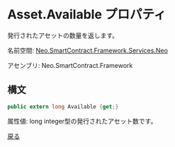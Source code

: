 # Asset.Available プロパティ

発行されたアセットの数量を返します。

名前空間: [Neo.SmartContract.Framework.Services.Neo](../../neo.md)

アセンブリ: Neo.SmartContract.Framework

## 構文

```c#
public extern long Available {get;}
```

属性値: long integer型の発行されたアセット数です。



[戻る](../Asset.md)
